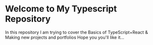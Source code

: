 # Welcome to My Typescript Repository
In this repository I am trying to cover the Basics of TypeScript+React & Making new projects and portfolios
Hope you you'll like it...
